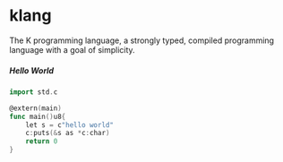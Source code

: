 # klang
The K programming language, a strongly typed, compiled programming language with a goal of simplicity.

##### Hello World
```go
import std.c

@extern(main)
func main()u8{
    let s = c"hello world"
    c:puts(&s as *c:char)
    return 0
}
```